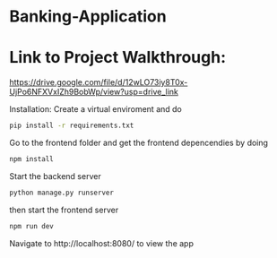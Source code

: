 # Banking-Application

# Link to Project Walkthrough:
https://drive.google.com/file/d/12wLO73iy8T0x-UjPo6NFXVxIZh9BobWp/view?usp=drive_link

Installation:
Create a virtual enviroment and do

```bash
pip install -r requirements.txt
```
Go to the frontend folder and get the frontend depencendies by doing

```bash
npm install
```


Start the backend server
```bash
python manage.py runserver
```

then start the frontend server
```bash
npm run dev
```

Navigate to http://localhost:8080/ to view the app
